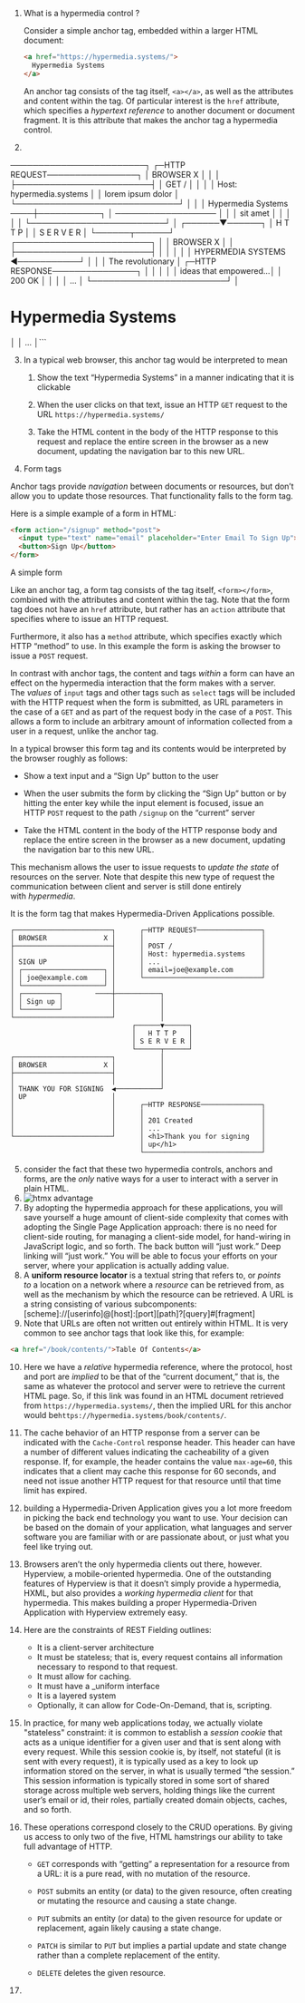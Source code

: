 
1. What is a hypermedia control ?

	Consider a simple anchor tag, embedded within a larger HTML document:
	
	```html
	<a href="https://hypermedia.systems/">
	  Hypermedia Systems
	</a>
	```
	
	An anchor tag consists of the tag itself, `<a></a>`, as well as the attributes and content within the tag. Of particular interest is the `href` attribute, which specifies a _hypertext reference_ to another document or document fragment. It is this attribute that makes the anchor tag a hypermedia control.

2. ```
────────────────────────┐      ┌─HTTP REQUEST────────────────┐
│ BROWSER              X │      │                             │
├────────────────────────┤      │ GET /                       │
│                        │      │ Host: hypermedia.systems    │
│ lorem ipsum dolor      │      └─────────────────────────────┘
│                        │
│ Hypermedia Systems ────┼───────────┐
│ ──────────────────     │           │
│ sit amet               │           │
│                        │           │
└────────────────────────┘           │
                              ┌──────▼──────┐
                              │   H T T P   │
                              │ S E R V E R │
                              └──────┬──────┘
┌────────────────────────┐           │
│ BROWSER              X │           │
├────────────────────────┤           │
│                        │           │
│ HYPERMEDIA SYSTEMS     ◀───────────┘
│                        │
│ The revolutionary      │      ┌─HTTP RESPONSE───────────────┐
│                        │      │                             │
│ ideas that empowered...│      │ 200 OK                      │
│                        │      │ ...                         │
└────────────────────────┘      │ <h1>Hypermedia Systems</h1> │
                                │ ...                         │```

3. In a typical web browser, this anchor tag would be interpreted to mean
   
   1. Show the text “Hypermedia Systems” in a manner indicating that it is clickable
    
   2. When the user clicks on that text, issue an HTTP `GET` request to the URL `https://hypermedia.systems/`
    
   3.  Take the HTML content in the body of the HTTP response to this request and replace the entire screen in the browser as a new document, updating the navigation bar to this new URL.
4. Form tags

Anchor tags provide _navigation_ between documents or resources, but don’t allow you to update those resources. That functionality falls to the form tag.

Here is a simple example of a form in HTML:

```html
<form action="/signup" method="post">
  <input type="text" name="email" placeholder="Enter Email To Sign Up">
  <button>Sign Up</button>
</form>
```

A simple form

Like an anchor tag, a form tag consists of the tag itself, `<form></form>`, combined with the attributes and content within the tag. Note that the form tag does not have an `href` attribute, but rather has an `action` attribute that specifies where to issue an HTTP request.

Furthermore, it also has a `method` attribute, which specifies exactly which HTTP “method” to use. In this example the form is asking the browser to issue a `POST` request.

In contrast with anchor tags, the content and tags _within_ a form can have an effect on the hypermedia interaction that the form makes with a server. The _values_ of `input` tags and other tags such as `select` tags will be included with the HTTP request when the form is submitted, as URL parameters in the case of a `GET` and as part of the request body in the case of a `POST`. This allows a form to include an arbitrary amount of information collected from a user in a request, unlike the anchor tag.

In a typical browser this form tag and its contents would be interpreted by the browser roughly as follows:

- Show a text input and a “Sign Up” button to the user
    
- When the user submits the form by clicking the “Sign Up” button or by hitting the enter key while the input element is focused, issue an HTTP `POST` request to the path `/signup` on the “current” server
    
- Take the HTML content in the body of the HTTP response body and replace the entire screen in the browser as a new document, updating the navigation bar to this new URL.
    

This mechanism allows the user to issue requests to _update the state_ of resources on the server. Note that despite this new type of request the communication between client and server is still done entirely with _hypermedia_.

It is the form tag that makes Hypermedia-Driven Applications possible.

```
┌────────────────────────┐      ┌─HTTP REQUEST────────────────┐
│ BROWSER              X │      │                             │
├────────────────────────┤      │ POST /                      │
│                        │      │ Host: hypermedia.systems    │
│ SIGN UP                │      │ ...                         │
│ ┌────────────────────┐ │      │ email=joe@example.com       │
│ │ joe@example.com    │ │      └─────────────────────────────┘
│ └────────────────────┘ │
│ ┌─────────┐        ────┼───────────┐
│ │ Sign up │            │           │
│ └─────────┘            │           │
└────────────────────────┘           │
                              ┌──────▼──────┐
                              │   H T T P   │
                              │ S E R V E R │
                              └──────┬──────┘
┌────────────────────────┐           │
│ BROWSER              X │           │
├────────────────────────┤           │
│                        │           │
│ THANK YOU FOR SIGNING  ◀───────────┘
│ UP                     │
│                        │      ┌─HTTP RESPONSE───────────────┐
│                        │      │                             │
│                        │      │ 201 Created                 │
│                        │      │ ...                         │
└────────────────────────┘      │ <h1>Thank you for signing   │
                                │ up</h1>                     │
                                └─────────────────────────────┘
```

5. consider the fact that these two hypermedia controls, anchors and forms, are the _only_ native ways for a user to interact with a server in plain HTML.
6. ![htmx advantage](Hypermedia%20Systems-image-1.png)
7. By adopting the hypermedia approach for these applications, you will save yourself a huge amount of client-side complexity that comes with adopting the Single Page Application approach: there is no need for client-side routing, for managing a client-side model, for hand-wiring in JavaScript logic, and so forth. The back button will “just work.” Deep linking will “just work.” You will be able to focus your efforts on your server, where your application is actually adding value.
8. A **uniform resource locator** is a textual string that refers to, or _points to_ a location on a network where a _resource_ can be retrieved from, as well as the mechanism by which the resource can be retrieved. A URL is a string consisting of various subcomponents:    [scheme]://[userinfo]@[host]:[port][path]?[query]#[fragment]
9. Note that URLs are often not written out entirely within HTML. It is very common to see anchor tags that look like this, for example:

```html
<a href="/book/contents/">Table Of Contents</a>
```



10. Here we have a _relative_ hypermedia reference, where the protocol, host and port are _implied_ to be that of the “current document,” that is, the same as whatever the protocol and server were to retrieve the current HTML page. So, if this link was found in an HTML document retrieved from `https://hypermedia.systems/`, then the implied URL for this anchor would be`https://hypermedia.systems/book/contents/`.
11. The cache behavior of an HTTP response from a server can be indicated with the `Cache-Control` response header. This header can have a number of different values indicating the cacheability of a given response. If, for example, the header contains the value `max-age=60`, this indicates that a client may cache this response for 60 seconds, and need not issue another HTTP request for that resource until that time limit has expired.
12. building a Hypermedia-Driven Application gives you a lot more freedom in picking the back end technology you want to use. Your decision can be based on the domain of your application, what languages and server software you are familiar with or are passionate about, or just what you feel like trying out.
13. Browsers aren’t the only hypermedia clients out there, however. Hyperview, a mobile-oriented hypermedia. One of the outstanding features of Hyperview is that it doesn’t simply provide a hypermedia, HXML, but also provides a _working hypermedia client_ for that hypermedia. This makes building a proper Hypermedia-Driven Application with Hyperview extremely easy.
14. Here are the constraints of REST Fielding outlines:
	- It is a client-server architecture
	- It must be stateless; that is, every request contains all information necessary to respond to that request.
	- It must allow for caching.
	- It must have a _uniform interface
	- It is a layered system
	- Optionally, it can allow for Code-On-Demand, that is, scripting.
15. In practice, for many web applications today, we actually violate "stateless" constraint: it is common to establish a _session cookie_ that acts as a unique identifier for a given user and that is sent along with every request. While this session cookie is, by itself, not stateful (it is sent with every request), it is typically used as a key to look up information stored on the server, in what is usually termed “the session.” This session information is typically stored in some sort of shared storage across multiple web servers, holding things like the current user’s email or id, their roles, partially created domain objects, caches, and so forth.
16. These operations correspond closely to the CRUD operations. By giving us access to only two of the five, HTML hamstrings our ability to take full advantage of HTTP.
	- `GET` corresponds with “getting” a representation for a resource from a URL: it is a pure read, with no mutation of the resource.
	    
	- `POST` submits an entity (or data) to the given resource, often creating or mutating the resource and causing a state change.
	    
	- `PUT` submits an entity (or data) to the given resource for update or replacement, again likely causing a state change.
	    
	- `PATCH` is similar to `PUT` but implies a partial update and state change rather than a complete replacement of the entity.
	    
	- `DELETE` deletes the given resource.

17. 
    

